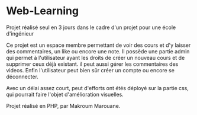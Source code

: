 # Web-Learning
Projet réalisé seul en 3 jours dans le cadre d'un projet pour une école d'ingénieur

Ce projet est un espace membre permettant de voir des cours et d'y laisser des commentaires, un like ou encore une note. Il possède une partie admin qui permet
à l'utilisateur ayant les droits de créer un nouveau cours et de supprimer ceux déjà existant. il peut aussi gérer les commentaires des videos. Enfin l'utilisateur
peut bien sûr créer un compte ou encore se déconnecter.

Avec un délai assez court, peut d'efforts ont étés déployé sur la partie css, qui pourrait faire l'objet d'amélioration visuelles.

Projet réalisé en PHP, par Makroum Marouane.
